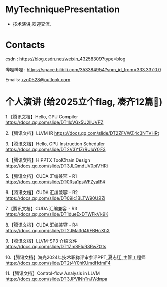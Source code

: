 # MyTechniquePresentation
- 技术演讲,欢迎交流.



# Contacts
csdn : https://blog.csdn.net/weixin_43258309?type=blog

哔哩哔哩 : https://space.bilibili.com/353384954?spm_id_from=333.337.0.0

Emails: xzq0528@outlook.com



# 个人演讲 (给2025立个flag, 凑齐12篇🙂) 

1.【腾讯文档】Hello, GPU Compiler https://docs.qq.com/slide/DT1loVGx5U2llUVFZ

2.【腾讯文档】LLVM IR https://docs.qq.com/slide/DT2ZFVWZ4c3NTVHRt

3.【腾讯文档】Hello, GPU Instruction Scheduler https://docs.qq.com/slide/DT2V3Y1ZrRUluY0F3

4.【腾讯文档】HIPPTX ToolChain Design https://docs.qq.com/slide/DT3JLQmdUV0piVHRi

5.【腾讯文档】CUDA 汇编兼容 - R1 https://docs.qq.com/slide/DT0Rsa1psWFZyalF4

6.【腾讯文档】CUDA 汇编兼容 - R2 https://docs.qq.com/slide/DT09ic1BLTW90U2Zi

7.【腾讯文档】CUDA 汇编兼容 - R3 https://docs.qq.com/slide/DT1dueExDTWFkVk9K

8.【腾讯文档】CUDA 汇编兼容 - R4 https://docs.qq.com/slide/DT2JMa3d4RFBHcXhX
   
9.【腾讯文档】LLVM-SP3 介绍文件 https://docs.qq.com/slide/DT1ZmSEluR3RwZGts

10.【腾讯文档】海光2024年技术职称评审参评PPT_夏志迁_主管工程师 https://docs.qq.com/slide/DT2t4Y0hKUmdHdmF4

11.【腾讯文档】Control-flow Analysis in LLVM https://docs.qq.com/slide/DT3JPVlNhTnJWdnpa
